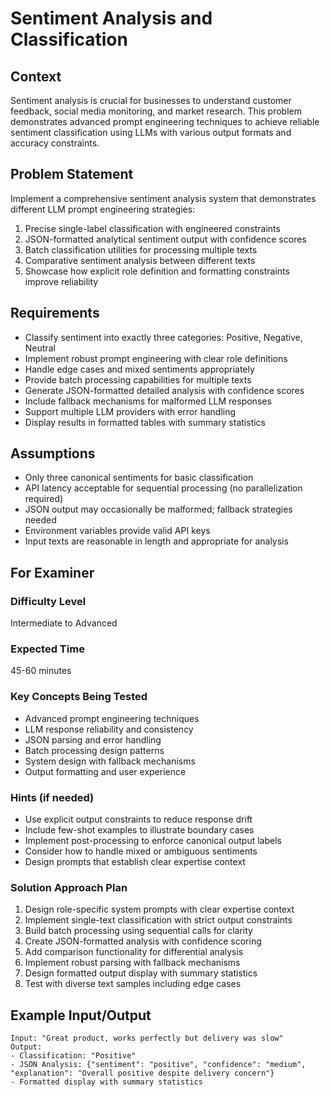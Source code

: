 # Sentiment Analysis and Classification

## Context
Sentiment analysis is crucial for businesses to understand customer feedback, social media monitoring, and market research. This problem demonstrates advanced prompt engineering techniques to achieve reliable sentiment classification using LLMs with various output formats and accuracy constraints.

## Problem Statement
Implement a comprehensive sentiment analysis system that demonstrates different LLM prompt engineering strategies:
1. Precise single-label classification with engineered constraints
2. JSON-formatted analytical sentiment output with confidence scores
3. Batch classification utilities for processing multiple texts
4. Comparative sentiment analysis between different texts
5. Showcase how explicit role definition and formatting constraints improve reliability

## Requirements
- Classify sentiment into exactly three categories: Positive, Negative, Neutral
- Implement robust prompt engineering with clear role definitions
- Handle edge cases and mixed sentiments appropriately
- Provide batch processing capabilities for multiple texts
- Generate JSON-formatted detailed analysis with confidence scores
- Include fallback mechanisms for malformed LLM responses
- Support multiple LLM providers with error handling
- Display results in formatted tables with summary statistics

## Assumptions
- Only three canonical sentiments for basic classification
- API latency acceptable for sequential processing (no parallelization required)
- JSON output may occasionally be malformed; fallback strategies needed
- Environment variables provide valid API keys
- Input texts are reasonable in length and appropriate for analysis

## For Examiner

### Difficulty Level
Intermediate to Advanced

### Expected Time
45-60 minutes

### Key Concepts Being Tested
- Advanced prompt engineering techniques
- LLM response reliability and consistency
- JSON parsing and error handling
- Batch processing design patterns
- System design with fallback mechanisms
- Output formatting and user experience

### Hints (if needed)
- Use explicit output constraints to reduce response drift
- Include few-shot examples to illustrate boundary cases
- Implement post-processing to enforce canonical output labels
- Consider how to handle mixed or ambiguous sentiments
- Design prompts that establish clear expertise context

### Solution Approach Plan
1. Design role-specific system prompts with clear expertise context
2. Implement single-text classification with strict output constraints
3. Build batch processing using sequential calls for clarity
4. Create JSON-formatted analysis with confidence scoring
5. Add comparison functionality for differential analysis
6. Implement robust parsing with fallback mechanisms
7. Design formatted output display with summary statistics
8. Test with diverse text samples including edge cases

## Example Input/Output
```
Input: "Great product, works perfectly but delivery was slow"
Output: 
- Classification: "Positive"
- JSON Analysis: {"sentiment": "positive", "confidence": "medium", "explanation": "Overall positive despite delivery concern"}
- Formatted display with summary statistics
```
